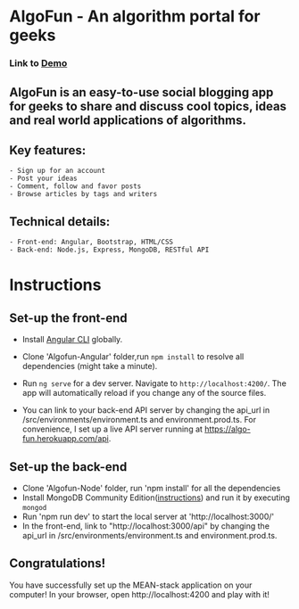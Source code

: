 # AlgoFun - An algorithm portal for geeks
### Link to [Demo](https://algofun-b2c47.firebaseapp.com/)

## AlgoFun is an easy-to-use social blogging app for geeks to share and discuss cool topics, ideas and real world applications of algorithms.

## Key features: 
    - Sign up for an account
    - Post your ideas
    - Comment, follow and favor posts
    - Browse articles by tags and writers 

## Technical details:
    - Front-end: Angular, Bootstrap, HTML/CSS
    - Back-end: Node.js, Express, MongoDB, RESTful API

# Instructions

## Set-up the front-end
- Install [Angular CLI](https://github.com/angular/angular-cli#installation) globally.

- Clone 'Algofun-Angular' folder,run `npm install` to resolve all dependencies (might take a minute).

- Run `ng serve` for a dev server. Navigate to `http://localhost:4200/`. The app will automatically reload if you change any of the source files.

- You can link to your back-end API server by changing the api_url in /src/environments/environment.ts and environment.prod.ts. For convenience, I set up a live API server running at https://algo-fun.herokuapp.com/api.

## Set-up the back-end
- Clone 'Algofun-Node' folder, run 'npm install' for all the dependencies
- Install MongoDB Community Edition([instructions](https://docs.mongodb.com/manual/installation/#tutorials)) and run it by executing `mongod`
- Run 'npm run dev' to start the local server at 'http://localhost:3000/'
- In the front-end, link to "http://localhost:3000/api" by changing the api_url in /src/environments/environment.ts and environment.prod.ts. 

## Congratulations!
You have successfully set up the MEAN-stack application on your computer! In your browser, open http://localhost:4200 and play with it!





